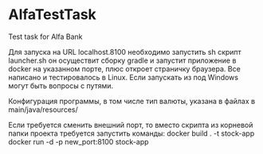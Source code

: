 # AlfaTestTask
Test task for Alfa Bank

Для запуска на URL localhost.8100 необходимо запустить sh скрипт launcher.sh 
он осуществит сборку gradle и запустит приложение в docker на указанном порте, 
плюс откроет страничку браузера. Все написано и тестировалось в Linux. 
Если запускать из под Windows могут быть вопросы с путями.

Конфигурация программы, в том числе тип валюты, указана в файлах в main/java/resources/

Если требуется сменить внешний порт, то вместо скрипта из корневой папки
проекта требуется запустить команды:
docker build . -t stock-app
docker run -d -p new_port:8100 stock-app